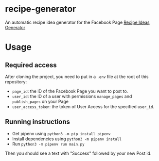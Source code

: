 # recipe-generator
An automatic recipe idea generator for the Facebook Page [Recipe Ideas Generator](facebook.com/Recipe-Ideas-Generator-113704106942055)

# Usage
## Required access 
After cloning the project, you need to put in a `.env` file at the root of this repository:
* `page_id`: the ID of the Facebook Page you want to post to.
* `user_id`: the ID of a user with permissions `manage_pages` and `publish_pages` on your Page
* `user_access_token`: the token of User Access for the specified `user_id`.

## Running instructions 
* Get pipenv using `python3 -m pip install pipenv`
* Install dependencies using `python3 -m pipenv install`
* Run `python3 -m pipenv run main.py`

Then you should see a text with "Success" followed by your new Post id.